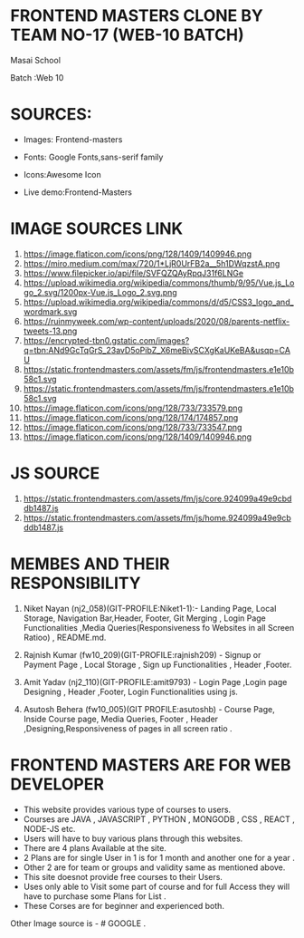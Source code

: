 # FRONTEND MASTERS CLONE BY TEAM NO-17 (WEB-10 BATCH)

Masai School

Batch :Web 10

# SOURCES:

- Images: Frontend-masters

- Fonts: Google Fonts,sans-serif family

- Icons:Awesome Icon

- Live demo:Frontend-Masters

# IMAGE SOURCES LINK
1) https://image.flaticon.com/icons/png/128/1409/1409946.png
2) https://miro.medium.com/max/720/1*LjR0UrFB2a__5h1DWqzstA.png
3) https://www.filepicker.io/api/file/SVFQZQAyRpqJ31f6LNGe
4) https://upload.wikimedia.org/wikipedia/commons/thumb/9/95/Vue.js_Logo_2.svg/1200px-Vue.js_Logo_2.svg.png
5) https://upload.wikimedia.org/wikipedia/commons/d/d5/CSS3_logo_and_wordmark.svg
6) https://ruinmyweek.com/wp-content/uploads/2020/08/parents-netflix-tweets-13.png
7) https://encrypted-tbn0.gstatic.com/images?q=tbn:ANd9GcTqGrS_23avD5oPibZ_X6meBivSCXgKaUKeBA&usqp=CAU
8) https://static.frontendmasters.com/assets/fm/js/frontendmasters.e1e10b58c1.svg
9) https://static.frontendmasters.com/assets/fm/js/frontendmasters.e1e10b58c1.svg
10) https://image.flaticon.com/icons/png/128/733/733579.png
11) https://image.flaticon.com/icons/png/128/174/174857.png
12) https://image.flaticon.com/icons/png/128/733/733547.png
13) https://image.flaticon.com/icons/png/128/1409/1409946.png

# JS SOURCE
1) https://static.frontendmasters.com/assets/fm/js/core.924099a49e9cbddb1487.js
2) https://static.frontendmasters.com/assets/fm/js/home.924099a49e9cbddb1487.js

# MEMBES AND THEIR RESPONSIBILITY


1)  Niket Nayan (nj2_058)(GIT-PROFILE:Niket1-1):- Landing Page, Local Storage, Navigation Bar,Header, Footer, Git Merging , Login Page Functionalities ,Media Queries(Responsiveness fo Websites in all Screen Ratioo) , README.md.



2)   Rajnish Kumar  (fw10_209)(GIT-PROFILE:rajnish209) - Signup or Payment Page , Local Storage , Sign up Functionalities , Header ,Footer.



3)   Amit Yadav (nj2_110)(GIT-PROFILE:amit9793) - Login Page ,Login page Designing , Header ,Footer, Login Functionalities using js.



4)   Asutosh Behera (fw10_005)(GIT PROFILE:asutoshb) - Course Page, Inside Course page, Media Queries, Footer , Header ,Designing,Responsiveness of pages in all screen ratio .



# FRONTEND MASTERS ARE FOR WEB DEVELOPER


- This website provides various type of courses to users.
- Courses are JAVA , JAVASCRIPT , PYTHON , MONGODB , CSS , REACT , NODE-JS etc.
- Users will have to buy various plans through this websites.
- There are 4 plans Available at the site.
- 2 Plans are for single User in 1 is for 1 month and another one for a year .
- Other 2 are for team or groups and validity same as mentioned above.
- This site doesnot provide free courses to their Users.
- Uses only able to Visit some part of course and for full Access they will have to purchase some Plans for List .
- These Corses are for beginner and experienced both.


Other Image source is - # GOOGLE .
